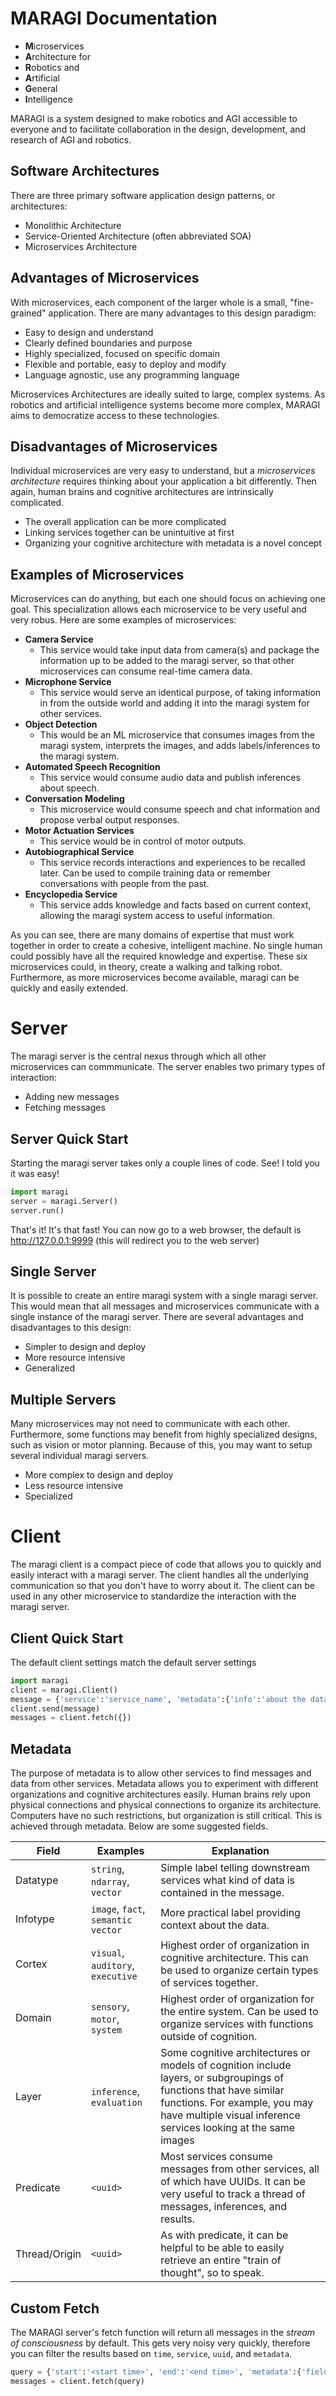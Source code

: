 # MARAGI Documentation

- **M**icroservices 
- **A**rchitecture for 
- **R**obotics and 
- **A**rtificial 
- **G**eneral 
- **I**ntelligence

MARAGI is a system designed to make robotics and AGI accessible to everyone and to facilitate collaboration in the design, development, and research of AGI and robotics. 

## Software Architectures

There are three primary software application design patterns, or architectures:

- Monolithic Architecture
- Service-Oriented Architecture (often abbreviated SOA)
- Microservices Architecture

## Advantages of Microservices

With microservices, each component of the larger whole is a small, "fine-grained" application. There are many advantages to this design paradigm:

- Easy to design and understand
- Clearly defined boundaries and purpose
- Highly specialized, focused on specific domain
- Flexible and portable, easy to deploy and modify
- Language agnostic, use any programming language

Microservices Architectures are ideally suited to large, complex systems. As robotics and artificial intelligence systems become more complex, MARAGI aims to democratize access to these technologies. 

## Disadvantages of Microservices

Individual microservices are very easy to understand, but a *microservices architecture* requires thinking about your application a bit differently. Then again, human brains and cognitive architectures are intrinsically complicated.

- The overall application can be more complicated
- Linking services together can be unintuitive at first
- Organizing your cognitive architecture with metadata is a novel concept

## Examples of Microservices

Microservices can do anything, but each one should focus on achieving one goal. This specialization allows each microservice to be very useful and very robus. Here are some examples of microservices:

- **Camera Service**
  - This service would take input data from camera(s) and package the information up to be added to the maragi server, so that other microservices can consume real-time camera data.
- **Microphone Service**
  - This service would serve an identical purpose, of taking information in from the outside world and adding it into the maragi system for other services.
- **Object Detection**
  - This would be an ML microservice that consumes images from the maragi system, interprets the images, and adds labels/inferences to the maragi system.
- **Automated Speech Recognition**
  - This service would consume audio data and publish inferences about speech.
- **Conversation Modeling**
  - This microservice would consume speech and chat information and propose verbal output responses.
- **Motor Actuation Services**
  - This service would be in control of motor outputs. 
- **Autobiographical Service**
  - This service records interactions and experiences to be recalled later. Can be used to compile training data or remember conversations with people from the past. 
- **Encyclopedia Service**
  - This service adds knowledge and facts based on current context, allowing the maragi system access to useful information. 

As you can see, there are many domains of expertise that must work together in order to create a cohesive, intelligent machine. No single human could possibly have all the required knowledge and expertise. 
These six microservices could, in theory, create a walking and talking robot. Furthermore, as more microservices become available, maragi can be quickly and easily extended. 

# Server

The maragi server is the central nexus through which all other microservices can commmunicate. The server enables two primary types of interaction:

- Adding new messages
- Fetching messages 

## Server Quick Start

Starting the maragi server takes only a couple lines of code. See! I told you it was easy! 

```python
import maragi
server = maragi.Server()
server.run()
```

That's it! It's that fast! You can now go to a web browser, the default is http://127.0.0.1:9999 (this will redirect you to the web server)

## Single Server

It is possible to create an entire maragi system with a single maragi server. This would mean that all messages and microservices communicate with a single instance of the maragi server. There are several advantages and disadvantages to this design:

- Simpler to design and deploy
- More resource intensive
- Generalized

## Multiple Servers

Many microservices may not need to communicate with each other. Furthermore, some functions may benefit from highly specialized designs, such as vision or motor planning. Because of this, you may want to setup several individual maragi servers.

- More complex to design and deploy
- Less resource intensive
- Specialized

# Client

The maragi client is a compact piece of code that allows you to quickly and easily interact with a maragi server. The client handles all the underlying communication so that you don't have to worry about it. 
The client can be used in any other microservice to standardize the interaction with the maragi server. 

## Client Quick Start

The default client settings match the default server settings

```python
import maragi
client = maragi.Client()
message = {'service':'service_name', 'metadata':{'info':'about the data'}, 'data':'the actual data'}
client.send(message)
messages = client.fetch({})
```

## Metadata

The purpose of metadata is to allow other services to find messages and data from other services. Metadata allows you to experiment with different organizations and cognitive architectures easily. 
Human brains rely upon physical connections and physical connections to organize its architecture. Computers have no such restrictions, but organization is still critical. This is achieved through metadata. 
Below are some suggested fields. 

| Field | Examples | Explanation |
|---|---|---|
| Datatype | `string`, `ndarray`, `vector` | Simple label telling downstream services what kind of data is contained in the message. |
| Infotype | `image`, `fact`, `semantic vector` | More practical label providing context about the data. |
| Cortex | `visual`, `auditory`, `executive` | Highest order of organization in cognitive architecture. This can be used to organize certain types of services together. | 
| Domain | `sensory`, `motor`, `system` | Highest order of organization for the entire system. Can be used to organize services with functions outside of cognition. |
| Layer | `inference`, `evaluation` | Some cognitive architectures or models of cognition include layers, or subgroupings of functions that have similar functions. For example, you may have multiple visual inference services looking at the same images |
| Predicate | `<uuid>` | Most services consume messages from other services, all of which have UUIDs. It can be very useful to track a thread of messages, inferences, and results. |
| Thread/Origin | `<uuid>` | As with predicate, it can be helpful to be able to easily retrieve an entire "train of thought", so to speak. |

## Custom Fetch

The MARAGI server's fetch function will return all messages in the *stream of consciousness* by default. This gets very noisy very quickly, therefore you can filter the results based on `time`, `service`, `uuid`, and `metadata`.

```python
query = {'start':'<start time>', 'end':'<end time>', 'metadata':{'field':'to match'}}
messages = client.fetch(query)
```
